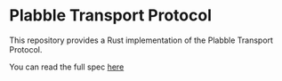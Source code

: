# Plabble Transport Protocol
This repository provides a Rust implementation of the Plabble Transport Protocol.

You can read the full spec [here](./PLABBLE.md)